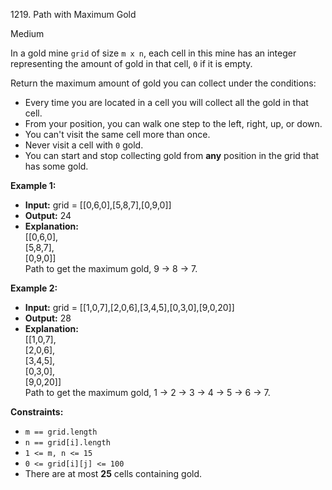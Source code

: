1219\. Path with Maximum Gold

Medium

In a gold mine `grid` of size `m x n`, each cell in this mine has an integer representing the amount of gold in that cell, `0` if it is empty.

Return the maximum amount of gold you can collect under the conditions:

- Every time you are located in a cell you will collect all the gold in that cell.
- From your position, you can walk one step to the left, right, up, or down.
- You can't visit the same cell more than once.
- Never visit a cell with `0` gold.
- You can start and stop collecting gold from **any** position in the grid that has some gold.


**Example 1:**

- **Input:** grid = [[0,6,0],[5,8,7],[0,9,0]]
- **Output:** 24
- **Explanation:** \
  [[0,6,0],\
  [5,8,7],\
  [0,9,0]]\
  Path to get the maximum gold, 9 -> 8 -> 7.

**Example 2:**

- **Input:** grid = [[1,0,7],[2,0,6],[3,4,5],[0,3,0],[9,0,20]]
- **Output:** 28 
- **Explanation:** \
  [[1,0,7],\
  [2,0,6],\
  [3,4,5],\
  [0,3,0],\
  [9,0,20]]\
  Path to get the maximum gold, 1 -> 2 -> 3 -> 4 -> 5 -> 6 -> 7.


**Constraints:**

- `m == grid.length`
- `n == grid[i].length`
- `1 <= m, n <= 15`
- `0 <= grid[i][j] <= 100`
- There are at most **25** cells containing gold.

